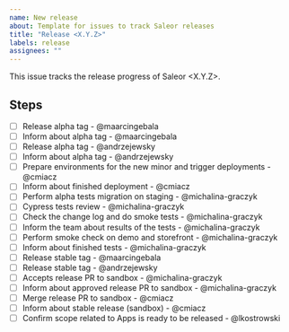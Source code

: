 ```yaml
---
name: New release
about: Template for issues to track Saleor releases
title: "Release <X.Y.Z>"
labels: release
assignees: ""
---
```


This issue tracks the release progress of Saleor <X.Y.Z>.

## Steps

- [ ] Release alpha tag - @maarcingebala
- [ ] Inform about alpha tag - @maarcingebala
- [ ] Release alpha tag - @andrzejewsky
- [ ] Inform about alpha tag - @andrzejewsky
- [ ] Prepare environments for the new minor and trigger deployments - @cmiacz
- [ ] Inform about finished deployment - @cmiacz
- [ ] Perform alpha tests migration on staging - @michalina-graczyk
- [ ] Cypress tests review - @michalina-graczyk
- [ ] Check the change log and do smoke tests - @michalina-graczyk
- [ ] Inform the team about results of the tests - @michalina-graczyk
- [ ] Perform smoke check on demo and storefront - @michalina-graczyk
- [ ] Inform about finished tests - @michalina-graczyk
- [ ] Release stable tag - @maarcingebala
- [ ] Release stable tag  - @andrzejewsky
- [ ] Accepts release PR to sandbox - @michalina-graczyk
- [ ] Inform about approved release PR to sandbox  - @michalina-graczyk
- [ ] Merge release PR to sandbox - @cmiacz
- [ ] Inform about stable release (sandbox) - @cmiacz
- [ ] Confirm scope related to Apps is ready to be released - @lkostrowski

